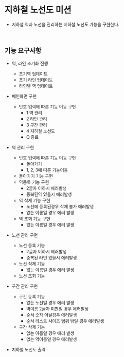 # 지하철 노선도 미션
- 지하철 역과 노선을 관리하는 지하철 노선도 기능을 구현한다.

<br>

## 기능 요구사항
- 역, 라인 초기화 진행
  - 초기역 업데이트
  - 초기 라인 업데이트
  - 라인별 역 업데이트

- 메인화면 구현
  - 번호 입력에 따른 기능 이동 구현
    - 1 역 관리
    - 2 라인 관리
    - 3 구간 관리
    - 4 지하철 노선도
    - Q 종료

- 역 관리 구현
  - 번호 입력에 따른 기능 이동 구현
    - 돌아가기
    - 1, 2, 3에 따른 기능이동
  - 돌아가기 기능 구현
  - 역등록 기능 구현
    - 2글자 이하시 에러발생
    - 중복된역 있을시 에러발생
  - 역 삭제 기능 구현
    - 노선에 등록된경우 삭제 불가 에러발생
    - 없는 이름일 경우 에러 발생
  - 역 조회 기능 구현
    - 없는 이름일 경우 에러 발생

- 노선 관리 구현
  - 노선 등록 기능
    - 2글자 이하시 에러발생
    - 중복된 라인 있을시 에러발생
  - 노선 삭제 기능
    - 없는 이름일 경우 에러 발생
  - 노선 조회 기능

- 구간 관리 구현
  - 구간 등록 기능
    - 없는 노선일 경우 에러 발생
    - 역이름 2글자 미만일 경우 에러발생
    - 순서 숫자 아닐경우 에러발생
    - 순서 리스트 사이즈 범위 밖일 경우 에러발생
  - 구간 삭제 기능
    - 없는 이름일 경우 에러 발생
    - 없는 역이름일 경우 에러발생

- 지하철 노선도 출력 
